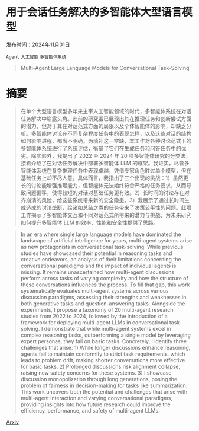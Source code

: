 # 用于会话任务解决的多智能体大型语言模型

发布时间：2024年11月01日

`Agent` `人工智能` `多智能体系统`

> Multi-Agent Large Language Models for Conversational Task-Solving

# 摘要

> 在单个大型语言模型多年来主宰人工智能领域的时代，多智能体系统在对话任务解决中崭露头角。此前的研究虽已展现出其在推理任务和创新尝试方面的潜力，但对于其在对话范式方面的局限以及个体智能体的影响，却缺乏分析。多智能体讨论在不同复杂程度任务中的表现怎样，以及这些对话的结构如何影响进程，都尚不明确。为填补这一空缺，本工作对各种讨论范式下的多智能体系统进行了系统评估，衡量了它们在生成任务和问答任务中的优劣。除实验外，我提出了 2022 至 2024 年 20 项多智能体研究的分类法，接着介绍了在对话任务解决中部署多智能体 LLM 的框架。我证实，尽管多智能体系统在复杂推理任务中表现卓越，凭借专家角色胜过单个模型，但在基础任务上却不尽人意。具体而言，我指出了三个出现的挑战：1）虽然更长的讨论能增强推理能力，但智能体无法始终符合严格的任务要求，从而导致问题偏移，使得较短的对话对基础任务更有效。2）长时间的讨论存在对齐崩溃的风险，给这些系统带来新的安全隐患。3）我展示了通过长时间生成造成的讨论垄断，给诸如总结之类的任务带来了决策公平性的问题。此项工作揭示了多智能体交互和不同对话范式所带来的潜力与挑战，为未来研究如何提升多智能体 LLM 的效率、性能和安全性提供了思路。

> In an era where single large language models have dominated the landscape of artificial intelligence for years, multi-agent systems arise as new protagonists in conversational task-solving. While previous studies have showcased their potential in reasoning tasks and creative endeavors, an analysis of their limitations concerning the conversational paradigms and the impact of individual agents is missing. It remains unascertained how multi-agent discussions perform across tasks of varying complexity and how the structure of these conversations influences the process. To fill that gap, this work systematically evaluates multi-agent systems across various discussion paradigms, assessing their strengths and weaknesses in both generative tasks and question-answering tasks. Alongside the experiments, I propose a taxonomy of 20 multi-agent research studies from 2022 to 2024, followed by the introduction of a framework for deploying multi-agent LLMs in conversational task-solving. I demonstrate that while multi-agent systems excel in complex reasoning tasks, outperforming a single model by leveraging expert personas, they fail on basic tasks. Concretely, I identify three challenges that arise: 1) While longer discussions enhance reasoning, agents fail to maintain conformity to strict task requirements, which leads to problem drift, making shorter conversations more effective for basic tasks. 2) Prolonged discussions risk alignment collapse, raising new safety concerns for these systems. 3) I showcase discussion monopolization through long generations, posing the problem of fairness in decision-making for tasks like summarization. This work uncovers both the potential and challenges that arise with multi-agent interaction and varying conversational paradigms, providing insights into how future research could improve the efficiency, performance, and safety of multi-agent LLMs.

[Arxiv](https://arxiv.org/abs/2410.22932)